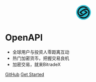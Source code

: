 <!-- _coverpage.md -->

<div class="flex-alc">
<svg width="50" height="50" viewBox="0 0 20 20" fill="none" xmlns="http://www.w3.org/2000/svg"><path d="M9.83471 0.666044C9.88234 0.666056 9.92996 0.666068 9.97903 0.66608C10.7267 0.667911 11.4352 0.71659 12.161 0.908023C12.203 0.918379 12.2449 0.928735 12.2881 0.939404C12.8701 1.08444 13.3959 1.30335 13.9308 1.57173C13.9895 1.59975 14.0482 1.62777 14.1086 1.65664C14.9677 2.07128 15.7276 2.63209 16.4196 3.28632C16.4604 3.32418 16.5011 3.36204 16.5432 3.40105C17.8487 4.65339 18.6115 6.26456 19.0743 7.98762C19.0859 8.03039 19.0976 8.07316 19.1096 8.11722C19.4377 9.3925 19.3382 10.982 19.019 12.2464C19.0068 12.2949 18.9947 12.3433 18.9822 12.3931C18.8188 13.0232 18.5937 13.6026 18.3 14.1823C18.2651 14.2568 18.2651 14.2568 18.2296 14.3329C17.7277 15.3956 16.8875 16.4246 15.9771 17.169C15.9195 17.2188 15.8619 17.2686 15.8043 17.3185C15.2612 17.7797 14.6745 18.1179 14.0414 18.4411C13.9944 18.4655 13.9474 18.4899 13.899 18.515C13.4969 18.7209 13.0895 18.8612 12.6588 18.9942C12.5953 19.0142 12.5319 19.0342 12.4665 19.0549C11.6209 19.3105 10.801 19.4137 9.92113 19.409C9.85308 19.409 9.85308 19.409 9.78365 19.4089C8.63333 19.4056 7.53582 19.1995 6.4645 18.7729C6.4088 18.7508 6.4088 18.7508 6.35197 18.7282C4.51496 17.9818 3.09452 16.6846 1.98471 15.0672C1.94671 15.0127 1.90871 14.9583 1.86956 14.9022C1.47403 14.3128 1.21454 13.6356 0.989201 12.9655C0.962145 12.8901 0.962145 12.8901 0.934543 12.8131C0.441133 11.3519 0.30526 9.48835 0.71267 7.98762C0.734085 7.90713 0.734085 7.90713 0.755932 7.82501C1.0623 6.70075 1.48134 5.67988 2.15063 4.72437C2.18977 4.66833 2.22891 4.61229 2.26923 4.55455C2.5843 4.11967 2.93918 3.72689 3.31205 3.34163C3.36242 3.28884 3.36242 3.28884 3.41381 3.23499C3.67293 2.96848 3.9453 2.73795 4.24534 2.51891C4.29058 2.48576 4.33581 2.45261 4.38242 2.41846C4.83343 2.09442 5.30622 1.82299 5.80083 1.57173C5.85444 1.54414 5.90805 1.51655 5.96329 1.48812C7.17935 0.900449 8.49465 0.663007 9.83471 0.666044Z" fill="#2BC1D5"/><path fill-rule="evenodd" clip-rule="evenodd" d="M9.96207 2.16394L9.75843 2.16324C9.37562 2.16141 9.00374 2.17516 8.62465 2.2313C6.60696 2.57346 4.72129 3.72858 3.53001 5.39689L3.42243 5.5544C2.98081 6.19222 2.6466 6.84999 2.40973 7.58787L2.35087 7.77714C2.15023 8.41922 2.02606 9.04371 2.02735 9.71826L2.02941 9.88581C2.02989 10.6462 2.10093 11.4026 2.47618 12.0824L2.53753 12.1915C2.86566 12.8572 3.29259 13.394 3.88129 13.8495L4.03079 13.9614C4.79495 14.5683 5.70482 14.8472 6.67371 14.8627L6.84449 14.8637C7.36689 14.8667 7.71847 14.8687 8.05743 14.8043C8.75502 14.6719 9.39922 14.2582 11.3692 12.9932L11.4971 12.9105C11.7388 12.7545 11.9785 12.5959 12.216 12.4334L12.3267 12.3574C12.9647 11.9216 13.5886 11.473 14.1946 10.9935C14.3108 10.9013 14.4272 10.8097 14.5448 10.7194L14.6586 10.6327L14.8708 10.47C14.8795 10.4634 14.8882 10.4569 14.8968 10.4505C15.0759 10.3163 15.2321 10.1992 15.3132 9.97914C14.7228 9.48061 14.1262 8.991 13.495 8.54456C13.3234 8.42412 13.1524 8.30354 12.9853 8.17678L12.8653 8.08437C12.7859 8.02352 12.7067 7.96259 12.6274 7.90159C12.6202 7.89589 12.613 7.8902 12.6058 7.88453C12.4367 7.75126 12.2777 7.6259 12.0763 7.54402C11.9197 7.54575 11.8041 7.58754 11.6634 7.65456L11.5524 7.71146C11.416 7.78081 11.2801 7.85109 11.1449 7.92265L11.0028 7.99838C10.8357 8.08695 10.6685 8.17558 10.5016 8.26455V8.37517L10.6017 8.4516L10.7429 8.54024L10.9007 8.64066C11.3551 8.92685 11.8041 9.21921 12.2389 9.53445L12.3785 9.63692L12.5153 9.73614L12.6393 9.82812C12.6971 9.86919 12.7234 9.88793 12.7481 9.90862C12.7689 9.92597 12.7884 9.9447 12.8245 9.97914V10.0898L12.7131 10.182L12.5589 10.2907L12.3901 10.4104L12.2161 10.5322C11.5461 11.0077 10.8753 11.4811 10.1704 11.9036L10.0592 11.9703C10.0153 11.997 9.97112 12.0239 9.9266 12.0511C8.82154 12.7251 7.51345 13.523 6.18298 13.2763C5.26817 12.9832 4.52025 12.5503 4.03079 11.6937C3.40954 10.4962 3.53694 9.28349 3.90614 8.02733C4.45498 6.40292 5.58241 5.15327 7.10093 4.37907L7.29385 4.28228C7.41319 4.21998 7.53104 4.1613 7.65507 4.10901C9.09631 3.60272 10.8057 3.53111 12.2161 4.17166C12.7421 4.45669 13.1899 4.60083 13.7854 4.68327C14.348 4.7538 14.8259 4.85359 15.3315 5.11518L15.448 5.1776C15.7902 5.3592 16.0915 5.55499 16.3867 5.80696L16.4747 5.88625L16.53 5.77563C16.2652 5.36513 15.979 4.98956 15.6382 4.63855C14.0884 3.08705 12.1723 2.19133 9.96207 2.16394ZM14.1519 5.32106L13.9862 5.27807C13.3363 5.09313 12.5809 5.08679 11.9332 5.28066L11.774 5.33338C9.47659 6.00756 7.25483 7.74393 5.39928 9.21748L5.13727 9.42627L4.97071 9.55439L4.81926 9.6717C4.65305 9.79912 4.55407 9.89522 4.4736 10.09C5.31681 10.7681 6.16318 11.4443 7.05206 12.0621L7.16977 12.1433C7.33773 12.2595 7.50691 12.373 7.67996 12.4814C7.73894 12.5036 7.76686 12.5141 7.79501 12.5148C7.82031 12.5154 7.8458 12.508 7.89419 12.4939L7.99828 12.4339L8.11481 12.3696C8.19225 12.326 8.27076 12.2843 8.35034 12.2449C8.42698 12.2082 8.50345 12.1711 8.57975 12.1337L8.69414 12.0777L8.70853 12.0707C8.92449 11.9667 9.11954 11.8727 9.28523 11.694C9.10288 11.5706 8.9206 11.4472 8.73841 11.3236L8.64229 11.2584C8.23932 10.9851 7.83713 10.7111 7.44284 10.4253L7.43678 10.4209C7.29287 10.3156 7.15553 10.2151 6.99802 10.1312L6.90707 10.09C7.70233 9.34959 8.11017 8.96988 8.56439 8.65765C9.04257 8.32895 9.57214 8.07502 10.6592 7.55377L10.7785 7.49044C11.0366 7.353 11.2959 7.21951 11.5608 7.09558L11.6634 7.04796C12.0614 6.86034 12.4222 6.75711 12.8615 6.74484L13.008 6.74376C13.339 6.74117 13.619 6.77917 13.9305 6.8937L14.0415 6.93735C14.7581 7.21268 15.3105 7.65988 15.7426 8.29761C16.2881 9.22959 16.3183 10.3011 16.0684 11.3331L16.0326 11.4727C15.8538 12.2004 15.5838 12.8427 15.179 13.4705L15.0924 13.6021C14.9056 13.8871 14.7103 14.138 14.4642 14.3744L14.3734 14.4594C14.1475 14.675 13.9158 14.8815 13.671 15.0756C12.4428 15.9937 10.8445 16.5053 9.30683 16.3034L9.17462 16.2846C8.59248 16.2115 7.99777 16.1217 7.47201 15.8478C6.99486 15.5981 6.57231 15.4637 6.036 15.3893C5.12088 15.2624 4.21944 14.9452 3.51612 14.3177C3.43556 14.2446 3.39866 14.2112 3.35534 14.1958C3.31874 14.1829 3.27755 14.1829 3.20156 14.1829C4.33391 15.9164 5.98906 17.1614 8.00908 17.6721C9.99592 18.1312 12.0931 17.8915 13.8447 16.8148L13.9862 16.7271C14.379 16.4922 14.7425 16.2388 15.0904 15.9407C16.6862 14.5043 17.5934 12.5747 17.7383 10.4418L17.7471 10.3112C17.8175 9.46989 17.653 8.56473 17.2528 7.81425C16.5461 6.58084 15.542 5.70989 14.1519 5.32106Z" fill="#121212"/></svg>
</div>

<style>
.flex-alc {
    display: flex;
    align-items: center;
    justify-content: center;
}
.brand {
    font-size: 20px;
    font-weight: 600;
    margin-right: 23px
}
</style>

# OpenAPI 

- 全球用户与投资人零距离互动
- 热门加密货币，把握交易良机
- 加密交易，就来BitradeX


[GitHub](https://github.com/bitradex/api-bitradex.com.git)
[Get Started](/zh-cn/)
